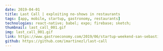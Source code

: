```yaml
---
date: 2019-04-01
title: Last Call | exploiting no-shows in restaurants
tags: [app, mobile, startup, gastronomy, restaurants]
technologies: react-native; babel; expo; firebase; sketch; 
thumbnail: last_call_001.gif
img: last_call_001.gif
link: https://www.gastroeconomy.com/2019/06/startup-weekend-san-sebastian-gastronomy-54-horas-de-emprendimiento-gastronomico-digital-en-labe/
github: https://github.com/imartinezl/last-call
---
```

